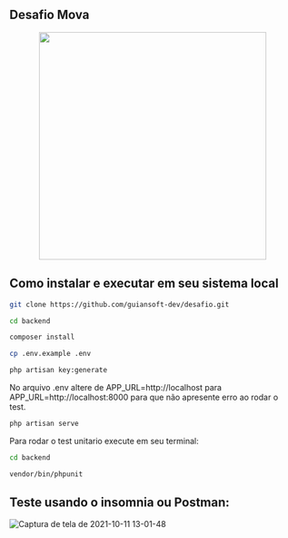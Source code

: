 ## Desafio Mova
<p align="center"><a href="https://mova.vc/" target="_blank"><img src="https://user-images.githubusercontent.com/59266968/136821898-f85941ac-ccc8-4cf1-adb6-31824d599398.jpeg" width="400"></a></p>

## Como instalar e executar em seu sistema local

```bash
git clone https://github.com/guiansoft-dev/desafio.git
```

```bash
cd backend
```

```bash
composer install
```

```bash
cp .env.example .env
```

```bash
php artisan key:generate
```

No arquivo .env altere de APP_URL=http://localhost para APP_URL=http://localhost:8000 para que não apresente erro ao rodar o test.

```bash
php artisan serve
```
Para rodar o test unitario execute em seu terminal:

```bash
cd backend
```

```bash
vendor/bin/phpunit
```

## Teste usando o insomnia ou Postman:
![Captura de tela de 2021-10-11 13-01-48](https://user-images.githubusercontent.com/59266968/136821013-282bc4a4-f4c3-4388-a88d-c88bbcc08d54.png)


